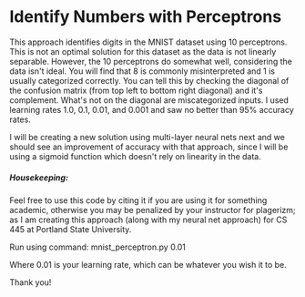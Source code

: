 # Identify Numbers with Perceptrons
This approach identifies digits in the MNIST dataset using 10 perceptrons. This is not an optimal solution for this dataset as the data is not linearly separable. However, the 10 perceptrons do somewhat well, considering the data isn't ideal. You will find that 8 is commonly misinterpreted and 1 is usually categorized correctly. You can tell this by checking the diagonal of the confusion matrix (from top left to bottom right diagonal) and it's complement. What's not on the diagonal are miscategorized inputs. I used learning rates 1.0, 0.1, 0.01, and 0.001 and saw no better than 95% accuracy rates.

I will be creating a new solution using multi-layer neural nets next and we should see an improvement of accuracy with that approach, since I will be using a sigmoid function which doesn't rely on linearity in the data. 

##### Housekeeping:

Feel free to use this code by citing it if you are using it for something academic, otherwise you may be penalized by your instructor for plagerizm; as I am creating this approach (along with my neural net approach) for CS 445 at Portland State University.

Run using command:
mnist_perceptron.py 0.01 

Where 0.01 is your learning rate, which can be whatever you wish it to be.

Thank you!

